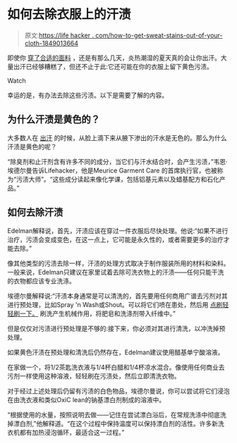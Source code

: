 # 如何去除衣服上的汗渍

> 原文:[https://life hacker . com/how-to-get-sweat-stains-out-of-your-cloth-1849013664](https://lifehacker.com/how-to-get-sweat-stains-out-of-your-clothes-1849013664)

即使你 [穿了合适的面料](https://lifehacker.com/avoid-wearing-these-fabrics-in-the-heat-and-what-to-we-1849013486) ，还是有那么几天，炎热潮湿的夏天真的会让你出汗。大量出汗已经够糟糕了，但还不止于此:它还可能在你的衣服上留下黄色污渍。

Watch

幸运的是，有办法去除这些污渍。以下是需要了解的内容。

## 为什么汗渍是黄色的？

大多数人在 [出汗](https://apiindia.org/wp-content/uploads/medicine_update_2013/chap178.pdf) 的时候，从脸上滴下来从腋下渗出的汗水是无色的。那么为什么汗渍是黄色的呢？

“除臭剂和止汗剂含有许多不同的成分，当它们与汗水结合时，会产生污渍，”韦恩·埃德尔曼告诉Lifehacker，他是Meurice Garment Care 的首席执行官，也被称为“污渍大师”。“这些成分读起来像化学课，包括铝基元素以及蜡基配方和石化产品。”

## 如何去除汗渍

Edelman解释说，首先，汗渍应该在穿过一件衣服后尽快处理。他说:“如果不进行治疗，污渍会变成变色，在这一点上，它可能是永久性的，或者需要更多的治疗才能去除。”

像其他类型的污渍去除一样，汗渍的处理方式取决于制作服装所用的材料和染料。一般来说，Edelman只建议在家里试着去除可洗衣物上的汗渍——任何只能干洗的衣物都应该专业洗涤。

埃德尔曼解释说:“汗渍本身通常是可以清洗的，首先要用任何商用广谱去污剂对其进行预处理，比如Spray 'n Wash或Shout。可以将它们喷在患处，然后用 [点刷轻轻刷一下。](https://www.cleanersupply.com/Pressing-Spotting/Spotting/Spotting-Brush-W-Plastic-Handle/#sku=BH100WH) 刷洗产生机械作用，将肥皂和洗涤剂带入纤维中。”

但是仅仅对污渍进行预处理是不够的:接下来，你必须对其进行清洗，以冲洗掉预处理。

如果黄色汗渍在预处理和清洗后仍然存在，Edelman建议使用醋基单宁酸溶液。

在家做一个，将1/2茶匙洗衣液与1/4杯白醋和1/4杯凉水混合。像使用任何商业去污剂一样使用这种溶液，轻轻刷在污渍处，然后立即清洗衣物。

对于经过上述处理后仍留有污渍的白色物品，埃德尔曼说，你可以尝试将它们浸泡在由洗衣液和类似OxiC lean的钠基漂白剂制成的溶液中。

“根据使用的水量，按照说明去做——记住在尝试漂白浴后，在常规洗涤中彻底洗掉漂白剂,”他解释道。“在这个过程中保持温度可以保持漂白剂的活性。许多新洗衣机都有加热浸泡循环，最适合这一过程。”